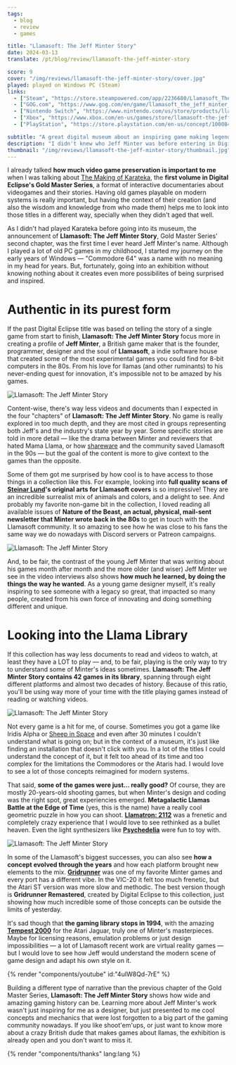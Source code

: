 ```yaml
---
tags:
  - blog
  - review
  - games

title: "Llamasoft: The Jeff Minter Story"
date: 2024-03-13
translate: /pt/blog/review/llamasoft-the-jeff-minter-story

score: 9
cover: "/img/reviews/llamasoft-the-jeff-minter-story/cover.jpg"
played: played on Windows PC (Steam)
links:
  - ["Steam", "https://store.steampowered.com/app/2236680/Llamasoft_The_Jeff_Minter_Story?curator_clanid=44763507"]
  - ["GOG.com", "https://www.gog.com/en/game/llamasoft_the_jeff_minter_story"]
  - ["Nintendo Switch", "https://www.nintendo.com/us/store/products/llamasoft-the-jeff-minter-story-switch/"]
  - ["Xbox", "https://www.xbox.com/en-us/games/store/llamasoft-the-jeff-minter-story/9p87dp4ktfkg"]
  - ["PlayStation", "https://store.playstation.com/en-us/concept/10008403"]

subtitle: "A great digital museum about an inspiring game making legend"
description: "I didn't knew who Jeff Minter was before entering in Digital Eclipse's museum, but I was happy to know more about this game making legend."
thumbnail: "/img/reviews/llamasoft-the-jeff-minter-story/thumbnail.jpg"
---
```


I already talked **how much video game preservation is important to me** when I was talking about [The Making of Karateka](/blog/review/making-of-karateka), the **first volume in Digital Eclipse's Gold Master Series**, a format of interactive documentaries about videogames and their stories. Having old games playable on modern systems is really important, but having the context of their creation (and also the wisdom and knowledge from who made them) helps me to look into those titles in a different way, specially when they didn't aged that well.

As I didn't had played Karateka before going into its museum, the announcement of **Llamasoft: The Jeff Minter Story**, Gold Master Series' second chapter, was the first time I ever heard Jeff Minter's name. Although I played a lot of old PC games in my childhood, I started my journey on the early years of Windows — "Commodore 64" was a name with no meaning in my head for years. But, fortunately, going into an exhibition without knowing nothing about it creates even more possibilites of being surprised and inspired.

# Authentic in its purest form

If the past Digital Eclipse title was based on telling the story of a single game from start to finish, **Llamasoft: The Jeff Minter Story** focus more in creating a profile of **Jeff Minter**, a British game maker that is the founder, programmer, designer and the soul of **Llamasoft**, a indie software house that created some of the most experimental games you could find for 8-bit computers in the 80s. From his love for llamas (and other ruminants) to his never-ending quest for innovation, it's impossible not to be amazed by his games.

![Llamasoft: The Jeff Minter Story](/img/reviews/llamasoft-the-jeff-minter-story/timeline.jpg)

Content-wise, there's way less videos and documents than I expected in the four "chapters" of **Llamasoft: The Jeff Minter Story**. No game is really explored in too much depth, and they are most cited in groups representing both Jeff's and the industry's state year by year. Some specific stories are told in more detail — like the drama between Minter and reviewers that hated Mama Llama, or how [shareware](https://en.wikipedia.org/wiki/Shareware) and the community saved Llamasoft in the 90s — but the goal of the content is more to give context to the games than the opposite.

Some of them got me surprised by how cool is to have access to those things in a collection like this. For example, looking into **full quality scans of [Steinar Lund](https://www.steinarlund.com/)'s original arts for Llamasoft covers** is so impressive! They are an incredible surrealist mix of animals and colors, and a delight to see. And probably my favorite non-game bit in the collection, I loved reading all available issues of **Nature of the Beast, an actual, physical, mail-sent newsletter that Minter wrote back in the 80s** to get in touch with the Llamasoft community. It so amazing to see how he was close to his fans the same way we do nowadays with Discord servers or Patreon campaigns.

![Llamasoft: The Jeff Minter Story](/img/reviews/llamasoft-the-jeff-minter-story/jeff.jpg)

And, to be fair, the contrast of the young Jeff Minter that was writing about his games month after month and the more older (and wiser) Jeff Minter we see in the video interviews also shows **how much he learned, by doing the things the way he wanted**. As a young game designer myself, it's really inspiring to see someone with a legacy so great, that impacted so many people, created from his own force of innovating and doing something different and unique.

# Looking into the Llama Library

If this collection has way less documents to read and videos to watch, at least they have a LOT to play — and, to be fair, playing is the only way to try to understand some of Minter's ideas sometimes. **Llamasoft: The Jeff Minter Story contains 42 games in its library**, spanning through eight different platforms and almost two decades of history. Because of this ratio, you'll be using way more of your time with the title playing games instead of reading or watching videos.

![Llamasoft: The Jeff Minter Story](/img/reviews/llamasoft-the-jeff-minter-story/game.jpg)

Not every game is a hit for me, of course. Sometimes you got a game like Iridis Alpha or [Sheep in Space](https://en.wikipedia.org/wiki/Sheep_in_Space) and even after 30 minutes I couldn't understand what is going on; but in the context of a museum, it's just like finding an installation that doesn't click with you. In a lot of the titles I could understand the concept of it, but it felt too ahead of its time and too complex for the limitations the Commodores or the Ataris had. I would love to see a lot of those concepts reimagined for modern systems.

That said, **some of the games were just... really good?** Of course, they are mostly 20-years-old shooting games, but when Minter's design and coding was the right spot, great experiencies emerged. **Metagalactic Llamas Battle at the Edge of Time** (yes, this is the name) have a really cool geometric puzzle in how you can shoot. **[Llamatron: 2112](https://en.wikipedia.org/wiki/Llamatron)** was a frenetic and completely crazy experience that I would love to see rethinked as a bullet heaven. Even the light synthesizers like [**Psychedelia**](https://en.wikipedia.org/wiki/Psychedelia_(light_synthesizer)) were fun to toy with.

![Llamasoft: The Jeff Minter Story](/img/reviews/llamasoft-the-jeff-minter-story/gridrunner.jpg)

In some of the Llamasoft's biggest successes, you can also see **how a concept evolved through the years** and how each platform brought new elements to the mix. [**Gridrunner**](https://en.wikipedia.org/wiki/Gridrunner) was one of my favorite Minter games and every port has a different vibe. In the VIC-20 it felt too much frenetic, but the Atari ST version was more slow and methodic. The best version though is **Gridrunner Remastered**, created by Digital Eclipse to this collection, just showing how much incredible some of those concepts can be outside the limits of yesterday.

It's sad though that **the gaming library stops in 1994**, with the amazing [**Tempest 2000**](https://en.wikipedia.org/wiki/Tempest_2000) for the Atari Jaguar, truly one of Minter's masterpieces. Maybe for licensing reasons, emulation problems or just design impossibilities — a lot of Llamasoft recent work are virtual reality games — but I would love to see how Jeff would understand the modern scene of game design and adapt his own style on it.

{% render "components/youtube" id:"4uIW8Qd-7rE" %}

Building a different type of narrative than the previous chapter of the Gold Master Series, **Llamasoft: The Jeff Minter Story** shows how wide and amazing gaming history can be. Learning more about Jeff Minter's work wasn't just inspiring for me as a designer, but just presented to me cool concepts and mechanics that were lost forgotten to a big part of the gaming community nowadays. If you like shoot'em'ups, or just want to know more about a crazy British dude that makes games about llamas, the exhibition is already open and you don't want to miss it.

{% render "components/thanks" lang:lang %}